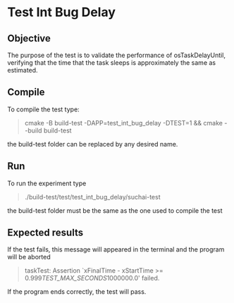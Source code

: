 # Test Int Bug Delay

## Objective

The purpose of the test is to validate the performance of osTaskDelayUntil, 
verifying that the time that the task sleeps is approximately the same as estimated.

## Compile

To compile the test type:
> cmake -B build-test -DAPP=test_int_bug_delay -DTEST=1 && cmake --build build-test

the build-test folder can be replaced by any desired name.

## Run

To run the experiment type

> ./build-test/test/test_int_bug_delay/suchai-test

the build-test folder must be the same as the one used to compile the test

## Expected results

If the test fails, this message will appeared in the terminal and the program will be aborted

>taskTest: Assertion `xFinalTime - xStartTime >= 0.999*TEST_MAX_SECONDS*1000000.0' failed.

If the program ends correctly, the test will pass.

